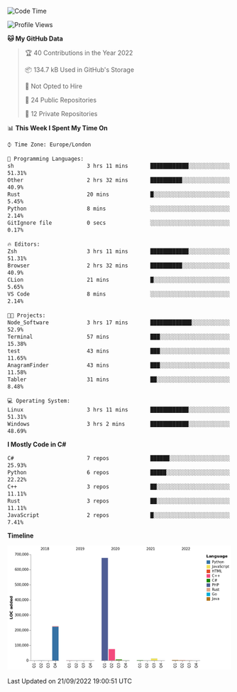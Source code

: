 <!--START_SECTION:waka-->
![Code Time](http://img.shields.io/badge/Code%20Time-238%20hrs%2026%20mins-blue)

![Profile Views](http://img.shields.io/badge/Profile%20Views-12-blue)

**🐱 My GitHub Data** 

> 🏆 40 Contributions in the Year 2022
 > 
> 📦 134.7 kB Used in GitHub's Storage 
 > 
> 🚫 Not Opted to Hire
 > 
> 📜 24 Public Repositories 
 > 
> 🔑 12 Private Repositories  
 > 
📊 **This Week I Spent My Time On** 

```text
⌚︎ Time Zone: Europe/London

💬 Programming Languages: 
sh                       3 hrs 11 mins       ████████████░░░░░░░░░░░░░   51.31% 
Other                    2 hrs 32 mins       ██████████░░░░░░░░░░░░░░░   40.9% 
Rust                     20 mins             █░░░░░░░░░░░░░░░░░░░░░░░░   5.45% 
Python                   8 mins              ░░░░░░░░░░░░░░░░░░░░░░░░░   2.14% 
GitIgnore file           0 secs              ░░░░░░░░░░░░░░░░░░░░░░░░░   0.17%

🔥 Editors: 
Zsh                      3 hrs 11 mins       ████████████░░░░░░░░░░░░░   51.31% 
Browser                  2 hrs 32 mins       ██████████░░░░░░░░░░░░░░░   40.9% 
CLion                    21 mins             █░░░░░░░░░░░░░░░░░░░░░░░░   5.65% 
VS Code                  8 mins              ░░░░░░░░░░░░░░░░░░░░░░░░░   2.14%

🐱‍💻 Projects: 
Node_Software            3 hrs 17 mins       █████████████░░░░░░░░░░░░   52.9% 
Terminal                 57 mins             ███░░░░░░░░░░░░░░░░░░░░░░   15.38% 
test                     43 mins             ███░░░░░░░░░░░░░░░░░░░░░░   11.65% 
AnagramFinder            43 mins             ███░░░░░░░░░░░░░░░░░░░░░░   11.58% 
Tabler                   31 mins             ██░░░░░░░░░░░░░░░░░░░░░░░   8.48%

💻 Operating System: 
Linux                    3 hrs 11 mins       ████████████░░░░░░░░░░░░░   51.31% 
Windows                  3 hrs 2 mins        ████████████░░░░░░░░░░░░░   48.69%

```

**I Mostly Code in C#** 

```text
C#                       7 repos             ██████░░░░░░░░░░░░░░░░░░░   25.93% 
Python                   6 repos             █████░░░░░░░░░░░░░░░░░░░░   22.22% 
C++                      3 repos             ██░░░░░░░░░░░░░░░░░░░░░░░   11.11% 
Rust                     3 repos             ██░░░░░░░░░░░░░░░░░░░░░░░   11.11% 
JavaScript               2 repos             █░░░░░░░░░░░░░░░░░░░░░░░░   7.41%

```


**Timeline**

![Chart not found](https://raw.githubusercontent.com/Jirubizu/Jirubizu/master/charts/bar_graph.png) 


 Last Updated on 21/09/2022 19:00:51 UTC
<!--END_SECTION:waka-->